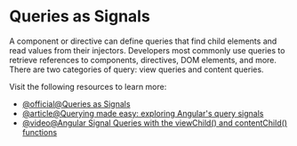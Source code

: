 # Queries as Signals

A component or directive can define queries that find child elements and read values from their injectors. Developers most commonly use queries to retrieve references to components, directives, DOM elements, and more. There are two categories of query: view queries and content queries.

Visit the following resources to learn more:

- [@official@Queries as Signals](https://angular.dev/guide/signals/queries)
- [@article@Querying made easy: exploring Angular's query signals](https://netbasal.com/querying-made-easy-exploring-angulars-query-signals-ca850b5db892)
- [@video@Angular Signal Queries with the viewChild() and contentChild() functions](https://www.youtube.com/watch?v=b35ts9OinBc)